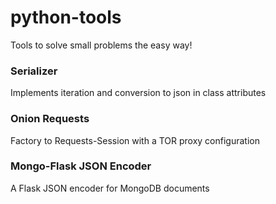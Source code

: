 # python-tools
Tools to solve small problems the easy way!

### Serializer
Implements iteration and conversion to json in class attributes

### Onion Requests
Factory to Requests-Session with a TOR proxy configuration

### Mongo-Flask JSON Encoder
A Flask JSON encoder for MongoDB documents